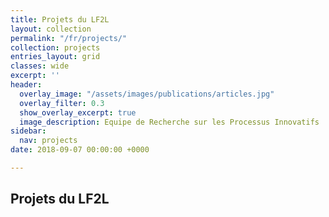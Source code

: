 ```yaml
---
title: Projets du LF2L
layout: collection
permalink: "/fr/projects/"
collection: projects
entries_layout: grid
classes: wide
excerpt: ''
header:
  overlay_image: "/assets/images/publications/articles.jpg"
  overlay_filter: 0.3
  show_overlay_excerpt: true
  image_description: Equipe de Recherche sur les Processus Innovatifs
sidebar:
  nav: projects
date: 2018-09-07 00:00:00 +0000

---
```

## Projets du LF2L